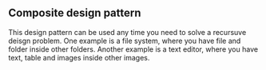 ## Composite design pattern

This design pattern can be used any time you need to solve a recursuve deisgn problem.
One example is a file system, where you have file and folder inside other folders.
Another example is a text editor, where you have text, table and images inside other images. 
 
